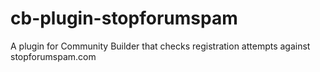 cb-plugin-stopforumspam
=======================

A plugin for Community Builder that checks registration attempts against stopforumspam.com
